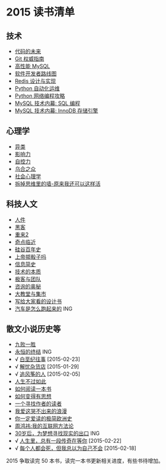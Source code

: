 # 2015 读书清单

## 技术

* [代码的未来](http://book.douban.com/subject/24536403/)
* [Git 权威指南](http://book.douban.com/subject/6526452/)
* [高性能 MySQL](http://book.douban.com/subject/23008813/)
* [软件开发者路线图](http://book.douban.com/subject/4924164/)
* [Redis 设计与实现](http://book.douban.com/subject/25900156/)
* [Python 自动化运维](http://book.douban.com/subject/26258735/)
* [Python 网络编程攻略](http://book.douban.com/subject/26230343/)
* [MySQL 技术内幕: SQL 编程](http://book.douban.com/subject/10569620/)
* [MySQL 技术内幕: InnoDB 存储引擎](http://book.douban.com/subject/24708143/)

## 心理学

* [异类](http://book.douban.com/subject/25863621/)
* [影响力](http://book.douban.com/subject/1786387/)
* [自控力](http://book.douban.com/subject/10786473/)
* [乌合之众](http://book.douban.com/subject/2256351/)
* [社会心理学](http://book.douban.com/subject/1476651/)
* [拆掉思维里的墙-原来我还可以这样活](http://book.douban.com/subject/4953695/)

## 科技人文

* [人件](http://book.douban.com/subject/1108725/)
* [黑客](http://book.douban.com/subject/6860890/)
* [重来2](http://book.douban.com/subject/25861795/)
* [奇点临近](http://book.douban.com/subject/6855803/)
* [硅谷百年史](http://book.douban.com/subject/25857804/)
* [上帝掷骰子吗](http://book.douban.com/subject/1467022/)
* [信息简史](http://book.douban.com/subject/25752043/)
* [技术的本质](http://book.douban.com/subject/25846075/)
* [极客与团队](http://book.douban.com/subject/21372237/)
* [咨询的奥秘](http://book.douban.com/subject/25785829/)
* [大教堂与集市](http://book.douban.com/subject/25881855/)
* [写给大家看的设计书](http://book.douban.com/subject/3323633/)
* [汽车是怎么跑起来的](http://book.douban.com/subject/25761310/) ING

## 散文小说历史等

* [九败一胜](http://book.douban.com/subject/25975454/)
* [永恒的终结](http://book.douban.com/subject/25829693/) ING
* √ [白垩纪往事](http://book.douban.com/subject/4832901/) [2015-02-23]
* √ [解忧杂货店](http://book.douban.com/subject/25862578/) [2015-01-29]
* √ [追风筝的人](http://book.douban.com/subject/1770782/) [2015-02-05]
* [人生不过如此](http://book.douban.com/subject/1987453/)
* [如何阅读一本书](http://book.douban.com/subject/1013208/)
* [如何变得有思想](http://book.douban.com/subject/26268552/)
* [一个寻找作者的读者](http://www.ituring.com.cn/book/1432)
* [我爱这哭不出来的浪漫](http://book.douban.com/subject/25913058/)
* [你一定爱读的极简欧洲史](http://book.douban.com/subject/5366248/)
* [周鸿祎:我的互联网方法论](http://book.douban.com/subject/25928983/)
* [30岁后，为梦想寻找现实的出口](http://book.douban.com/subject/25974698/) ING
* √ [人生里，总有一段传奇在等你](http://book.douban.com/subject/26257660/) [2015-02-22]
* √ [每个人都会死，但我总以为自己不会](http://book.douban.com/subject/25718139/) [2015-02-18]

2015 争取读完 50 本书，读完一本书更新相关进度，有些书待增加。
